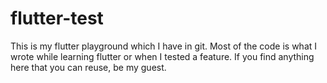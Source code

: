 # flutter-test
This is my flutter playground which I have in git. Most of the code is what I wrote while learning flutter or when I tested a feature. If you find anything here that you can reuse, be my guest.
